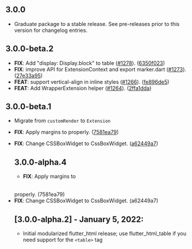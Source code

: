 ## 3.0.0

 - Graduate package to a stable release. See pre-releases prior to this version for changelog entries.

## 3.0.0-beta.2

 - **FIX**: Add "display: Display.block" to table ([#1278](https://github.com/sub6resources/flutter_html/issues/1278)). ([6350f023](https://github.com/sub6resources/flutter_html/commit/6350f02354b7de601ce294123717e2051be97eee))
 - **FIX**: improve API for ExtensionContext and export marker.dart ([#1273](https://github.com/sub6resources/flutter_html/issues/1273)). ([27e33a95](https://github.com/sub6resources/flutter_html/commit/27e33a955e872d47306db9480f74f6da2e9a028a))
 - **FEAT**: support vertical-align in inline styles ([#1266](https://github.com/sub6resources/flutter_html/issues/1266)). ([fe896de5](https://github.com/sub6resources/flutter_html/commit/fe896de5ed8b79425bb33800a26fa4ac328057fe))
 - **FEAT**: Add WrapperExtension helper ([#1264](https://github.com/sub6resources/flutter_html/issues/1264)). ([2ffa1dda](https://github.com/sub6resources/flutter_html/commit/2ffa1ddabb3f2a660ab85c551255b89fe8a24ab5))

## 3.0.0-beta.1

 - Migrate from `customRender` to `Extension`

 - **FIX**: Apply margins to <table> properly. ([7581ea79](https://github.com/sub6resources/flutter_html/commit/7581ea798744b2830affaaf75bbdff016b03f7af))
 - **FIX**: Change CSSBoxWidget to CssBoxWidget. ([a62449a7](https://github.com/sub6resources/flutter_html/commit/a62449a77c18701a0faf8ffd650f9c535b2d006c))

## 3.0.0-alpha.4

 - **FIX**: Apply margins to <table> properly. (7581ea79)
 - **FIX**: Change CSSBoxWidget to CssBoxWidget. (a62449a7)

## [3.0.0-alpha.2] - January 5, 2022:
* Initial modularized flutter_html release; use flutter_html_table if you need support for the `<table>` tag 
